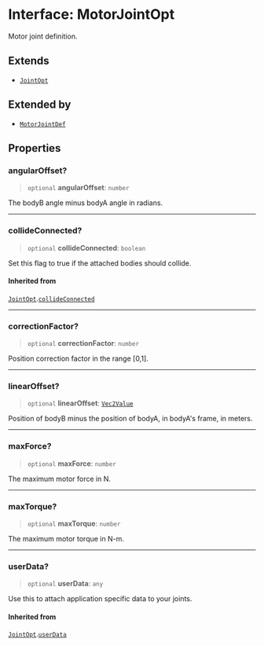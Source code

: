 # Interface: MotorJointOpt

Motor joint definition.

## Extends

- [`JointOpt`](JointOpt)

## Extended by

- [`MotorJointDef`](MotorJointDef)

## Properties

### angularOffset?

> `optional` **angularOffset**: `number`

The bodyB angle minus bodyA angle in radians.

***

### collideConnected?

> `optional` **collideConnected**: `boolean`

Set this flag to true if the attached bodies
should collide.

#### Inherited from

[`JointOpt`](JointOpt).[`collideConnected`](JointOpt#collideconnected)

***

### correctionFactor?

> `optional` **correctionFactor**: `number`

Position correction factor in the range [0,1].

***

### linearOffset?

> `optional` **linearOffset**: [`Vec2Value`](Vec2Value)

Position of bodyB minus the position of bodyA, in bodyA's frame, in meters.

***

### maxForce?

> `optional` **maxForce**: `number`

The maximum motor force in N.

***

### maxTorque?

> `optional` **maxTorque**: `number`

The maximum motor torque in N-m.

***

### userData?

> `optional` **userData**: `any`

Use this to attach application specific data to your joints.

#### Inherited from

[`JointOpt`](JointOpt).[`userData`](JointOpt#userdata)
